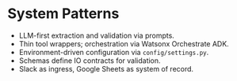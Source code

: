 # System Patterns

- LLM-first extraction and validation via prompts.
- Thin tool wrappers; orchestration via Watsonx Orchestrate ADK.
- Environment-driven configuration via `config/settings.py`.
- Schemas define IO contracts for validation.
- Slack as ingress, Google Sheets as system of record. 